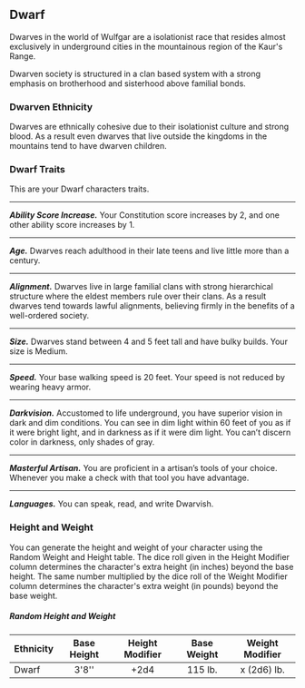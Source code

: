 ## Dwarf
Dwarves in the world of Wulfgar are a isolationist race that resides almost exclusively in underground cities in the mountainous region of the Kaur's Range.

Dwarven society is structured in a clan based system with a strong emphasis on brotherhood and sisterhood above familial bonds.

### Dwarven Ethnicity
Dwarves are ethnically cohesive due to their isolationist culture and strong blood. As a result even dwarves that live outside the kingdoms in the mountains tend to have dwarven children.

### Dwarf Traits
This are your Dwarf characters traits.
___
***Ability Score Increase.***
Your Constitution score increases by 2, and one other ability score increases by 1.
___
***Age.***
Dwarves reach adulthood in their late teens and live little more than a century.
___
***Alignment.***
Dwarves live in large familial clans with strong hierarchical structure where the eldest members rule over their clans. As a result dwarves tend towards lawful alignments, believing firmly in the benefits of a well-ordered society.
___
***Size.***
Dwarves stand between 4 and 5 feet tall and have bulky builds. Your size is Medium.
___
***Speed.***
Your base walking speed is 20 feet. Your speed is not reduced by wearing heavy armor.
___
***Darkvision.***
Accustomed to life underground, you have superior vision in dark and dim conditions. You can see in dim light within 60 feet of you as if it were bright light, and in darkness as if it were dim light. You can’t discern color in darkness, only shades of gray.
___
***Masterful Artisan.***
You are proficient in a artisan’s tools of your choice. Whenever you make a check with that tool you have advantage.
___
***Languages.***
You can speak, read, and write Dwarvish.


### Height and Weight
You can generate the height and weight of your character using the Random Weight and Height table. The dice roll given in the Height Modifier column determines the character's extra height (in inches) beyond the base height. The same number multiplied by the dice roll of the Weight Modifier column determines the character's extra weight (in pounds) beyond the base weight.

##### Random Height and Weight
| Ethnicity | Base Height | Height Modifier | Base Weight | Weight Modifier |
|:----------|:-----------:|:---------------:|:-----------:|:---------------:|
| Dwarf     | 3'8''       | +2d4            | 115 lb.     | x (2d6) lb.     |
